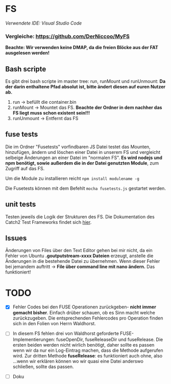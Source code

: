 # FS
*Verwendete IDE: Visual Studio Code*

### Vergleiche:  https://github.com/DerNiccoo/MyFS 
**Beachte: Wir verwenden keine DMAP, da die freien Blöcke aus der FAT ausgelesen werden!**

## Bash scripte
Es gibt drei bash scripte im master tree: run, runMount und runUnmount:
**Da der darin enthaltene Pfad absolut ist, bitte ändert diesen auf euren Nutzer ab.**
 1. run -> befüllt die container.bin 
 2. runMount -> Mountet das FS. 
  **Beachte der Ordner in dem nachher das FS liegt muss schon existent sein!!!**
 3. runUnmount -> Entfernt das FS
 
## fuse tests
Die im Ordner "Fusetests" vorfindbaren JS Datei testet das Mounten, hinzufügen, ändern und löschen einer Datei in unserem FS 
und vergleicht selbeige Änderungen an einer Datei im "normalen FS". 
**Es wird nodejs und npm benötigt, sowie außerdem die in der Datei genutzten Module**, zum Zugriff auf das FS. 

Um die Module zu installieren reicht ``npm install modulename -g ``

Die Fusetests können mit dem Befehlt ``mocha fusetests.js`` gestartet werden.

## unit tests 
Testen jeweils die Logik der Strukturen des FS. 
Die Dokumentation des Catch2 Test Frameworks findet sich [hier](https://github.com/catchorg/Catch2). 

## Issues
Änderungen von Files über den Text Editor gehen bei mir nicht, da ein Fehler von Ubuntu **.goutputstream-xxxx Dateien** erzeugt,
anstelle die Änderungen in die bestehende Datei zu übernehmen. 
Wenn dieser Fehler bei jemandem auftritt -> **File über command line mit nano ändern.** Das funktioniert!

# TODO

- [x] Fehler Codes bei den FUSE Operationen zurückgeben- **nicht immer gemacht bisher**.
  Einfach drüber schauen, ob es Sinn macht welche zurückzugeben. 
  Die entsprechenden Fehlercodes pro Operation finden sich in den Folien von Herrn Waldhorst.
- [ ] In diesem FS fehlen drei von Waldhorst geforderte FUSE-Implementierungen: fuseOpenDir, fuseReleaseDir und fuseRelease.
  Die ersten beiden werden nicht wirlich benötigt, daher sollte es passen wenn wir da nur ein Log-Eintrag machen, dass die Methode aufgerufen wird.
  Zur dritten Methode **fuseRelease**: es funktioniert auch ohne, also ...wenn wir erklären können wo wir quasi eine Datei anderswo schließen, sollte das passen.  
- [ ] Doku
 
